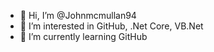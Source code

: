 - 👋 Hi, I’m @Johnmcmullan94
- 👀 I’m interested in GitHub, .Net Core, VB.Net
- 🌱 I’m currently learning GitHub

